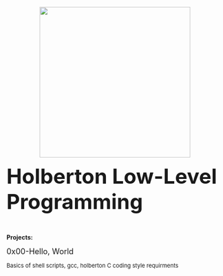 <p align="center">
  <img src="https://www.holbertonschool.com/assets/holberton-logo-1cc451260ca3cd297def53f2250a9794810667c7ca7b5fa5879a569a457bf16f.png" width="350\
"/>
<br>
<font size="8"><b><p align="left">Holberton Low-Level Programming<p></b></font>
<br>
<p align="left" font size="6"><b>Projects:</b></font><p>
<font size="4"><p align="left">0x00-Hello, World<p></font>
<font size="2"><p align="left">Basics of shell scripts, gcc, holberton C coding style requirments</p></font>